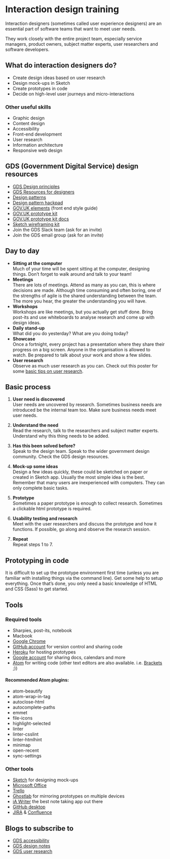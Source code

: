 # Interaction design training

Interaction designers (sometimes called user experience designers) are an essential part of software teams that want to meet user needs.

They work closely with the entire project team, especially service managers, product owners, subject matter experts, user researchers and software developers.

## What do interaction designers do?
- Create design ideas based on user research
- Design mock-ups in Sketch
- Create prototypes in code
- Decide on high-level user journeys and micro-interactions

### Other useful skills
- Graphic design
- Content design
- Accessibility
- Front-end development
- User research
- Information architecture
- Responsive web design

## GDS (Government Digital Service) design resources
- [GDS Design principles](https://www.gov.uk/design-principles)
- [GDS Resources for designers](https://www.gov.uk/service-manual/designers)
- [Design patterns](https://www.gov.uk/service-manual/user-centred-design/resources/patterns)
- [Design pattern hackpad](https://designpatterns.hackpad.com/)
- [GOV.UK elements](http://govuk-elements.herokuapp.com/) (front end style guide)
- [GOV.UK prototype kit](https://github.com/alphagov/govuk_prototype_kit)
- [GOV.UK prototype kit docs](https://govuk-prototype-kit.herokuapp.com/docs)
- [Sketch wireframing kit](https://github.com/abbott567/sketch_wireframing_kit)
- Join the GDS Slack team (ask for an invite)
- Join the GDS email group (ask for an invite)

## Day to day
- **Sitting at the computer**  
Much of your time will be spent sitting at the computer, designing things. Don’t forget to walk around and talk to your team!
- **Meetings**  
There are lots of meetings. Attend as many as you can, this is where decisions are made. Although time consuming and often boring, one of the strengths of agile is the shared understanding between the team. The more you hear, the greater the understanding you will have.
- **Workshops**  
Workshops are like meetings, but you actually get stuff done. Bring post-its and use whiteboards to analyse research and come up with design ideas.
- **Daily stand-up**  
What did you do yesterday? What are you doing today?
- **Showcase**  
Once a fortnight, every project has a presentation where they share their progress on a big screen. Anyone in the organisation is allowed to watch. Be prepared to talk about your work and show a few slides.
- **User research**  
Observe as much user research as you can. Check out this poster for some [basic tips on user research](https://github.com/soniaturcotte/govdesign/blob/b15460d2b002f713baaf19c39ca781825f70516b/Poster_UserResearchTips.pdf).

## Basic process
1. **User need is discovered**  
User needs are uncovered by research. Sometimes business needs are introduced be the internal team too. Make sure business needs meet user needs.

2. **Understand the need**  
Read the research, talk to the researchers and subject matter experts. Understand why this thing needs to be added.

3. **Has this been solved before?**  
Speak to the design team. Speak to the wider government design community. Check the GDS design resources.

4. **Mock-up some ideas**  
Design a few ideas quickly, these could be sketched on paper or created in Sketch app. Usually the most simple idea is the best. Remember that many users are inexperienced with computers. They can only complete basic tasks.

5. **Prototype**  
Sometimes a paper prototype is enough to collect research. Sometimes a clickable html prototype is required.  

6. **Usability testing and research**  
Meet with the user researchers and discuss the prototype and how it functions. If possible, go along and observe the research session.

7. **Repeat**  
Repeat steps 1 to 7.

## Prototyping in code
It is difficult to set up the prototype environment first time (unless you are familiar with installing things via the command line). Get some help to setup everything. Once that’s done, you only need a basic knowledge of HTML and CSS (Sass) to get started.

## Tools

### Required tools
- Sharpies, post-its, notebook
- Macbook
- [Google Chrome](https://www.google.com/chrome/)
- [GitHub account](https://github.com/) for version control and sharing code
- [Heroku](https://www.heroku.com/) for hosting prototypes
- [Google account](https://accounts.google.com/signup) for sharing docs, calendars and more
- [Atom](https://atom.io/) for writing code (other text editors are also available. i.e. [Brackets](http://brackets.io/) ;))

#### Recommended Atom plugins:
- atom-beautify
- atom-wrap-in-tag
- autoclose-html
- autocomplete-paths
- emmet
- file-icons
- highlight-selected
- linter
- linter-csslint
- linter-htmlhint
- minimap
- open-recent
- sync-settings

### Other tools
- [Sketch](https://www.sketchapp.com/) for designing mock-ups
- [Microsoft Office](https://www.office.com/)
- [Trello](https://trello.com/)
- [Ghostlab](https://www.vanamco.com/ghostlab/) for mirroring prototypes on multiple devices
- [iA Writer](https://ia.net/writer) the best note taking app out there
- [GitHub desktop](https://desktop.github.com/)
- [JIRA](https://www.atlassian.com/software/jira) & [Confluence](https://www.atlassian.com/software/confluence)

## Blogs to subscribe to
- [GDS accessibility](https://accessibility.blog.gov.uk/)
- [GDS design notes](https://designnotes.blog.gov.uk/)
- [GDS user research](https://userresearch.blog.gov.uk/)
